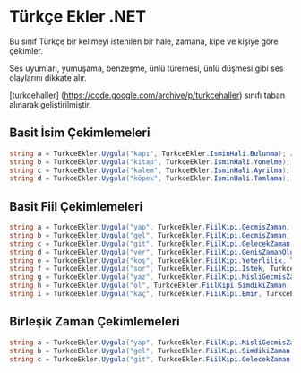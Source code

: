 # Türkçe Ekler .NET

Bu sınıf Türkçe bir kelimeyi istenilen bir hale, zamana, kipe ve kişiye göre çekimler.

Ses uyumları, yumuşama, benzeşme, ünlü türemesi, ünlü düşmesi gibi ses olaylarını dikkate alır.

[turkcehaller] (https://code.google.com/archive/p/turkcehaller) sınıfı taban alınarak geliştirilmiştir.

## Basit İsim Çekimlemeleri
```C#
string a = TurkceEkler.Uygula("kapı", TurkceEkler.IsminHali.Bulunma); // kapıda
string b = TurkceEkler.Uygula("kitap", TurkceEkler.IsminHali.Yonelme); // kitaba
string c = TurkceEkler.Uygula("kalem", TurkceEkler.IsminHali.Ayrilma); // kalemden
string d = TurkceEkler.Uygula("köpek", TurkceEkler.IsminHali.Tamlama); // köpeğin
```

## Basit Fiil Çekimlemeleri
```C#
string a = TurkceEkler.Uygula("yap", TurkceEkler.FiilKipi.GecmisZaman, TurkceEkler.Kisiler.BirinciTekil); // yaptım
string b = TurkceEkler.Uygula("gel", TurkceEkler.FiilKipi.GecmisZaman, TurkceEkler.Kisiler.UcuncuCogul); // geldik
string c = TurkceEkler.Uygula("git", TurkceEkler.FiilKipi.GelecekZaman, TurkceEkler.Kisiler.BirinciTekil); // gideceğim
string d = TurkceEkler.Uygula("ver", TurkceEkler.FiilKipi.GenisZamanOlumsuz, TurkceEkler.Kisiler.IkinciTekil); // yapmazsın
string e = TurkceEkler.Uygula("koş", TurkceEkler.FiilKipi.Yeterlilik, TurkceEkler.Kisiler.UcuncuCogul); // koşabilirler
string f = TurkceEkler.Uygula("sor", TurkceEkler.FiilKipi.Istek, TurkceEkler.Kisiler.IkinciTekil); // sorsan
string g = TurkceEkler.Uygula("yaz", TurkceEkler.FiilKipi.MisliGecmisZamanOlumsuz, TurkceEkler.Kisiler.UcuncuTekil); // yazmamış
string h = TurkceEkler.Uygula("ol", TurkceEkler.FiilKipi.SimdikiZaman, TurkceEkler.Kisiler.UcuncuCogul); // oluyoruz
string i = TurkceEkler.Uygula("kaç", TurkceEkler.FiilKipi.Emir, TurkceEkler.Kisiler.IkinciTekil); // kaçsın
```

## Birleşik Zaman Çekimlemeleri

```C#
string a = TurkceEkler.Uygula("yap", TurkceEkler.FiilKipi.MisliGecmisZaman, TurkceEkler.FiilKipi.GecmisZaman, TurkceEkler.Kisiler.BirinciTekil); // yapmıştım
string b = TurkceEkler.Uygula("gel", TurkceEkler.FiilKipi.SimdikiZaman, TurkceEkler.FiilKipi.MisliGecmisZaman, TurkceEkler.Kisiler.UcuncuCogul); // geliyormuşuz
string c = TurkceEkler.Uygula("git", TurkceEkler.FiilKipi.GelecekZaman, TurkceEkler.FiilKipi.GecmisZaman, TurkceEkler.Kisiler.BirinciTekil); // gidecektim
```
